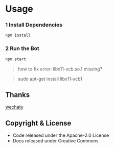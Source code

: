 # Usage

### 1 Install Dependencies

```sh
npm install
```

### 2 Run the Bot

```sh
npm start
```
> how to fix error: libx11-xcb.so.1 missing?

> sudo apt-get install libx11-xcb1

## Thanks

[wechaty](https://github.com/wechaty)


## Copyright & License

- Code released under the Apache-2.0 License
- Docs released under Creative Commons
